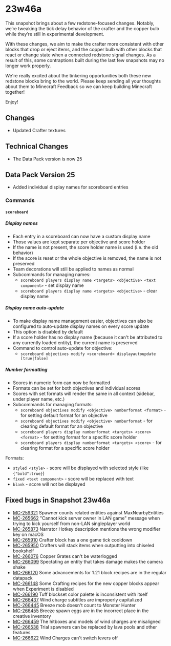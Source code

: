 # 23w46a

This snapshot brings about a few redstone-focused changes. Notably, we’re tweaking the tick delay behavior of the crafter and the copper bulb while they’re still in experimental development.

With these changes, we aim to make the crafter more consistent with other blocks that drop or eject items, and the copper bulb with other blocks that react or change state when a connected redstone signal changes. As a result of this, some contraptions built during the last few snapshots may no longer work properly.

We're really excited about the tinkering opportunities both these new redstone blocks bring to the world. Please keep sending all your thoughts about them to Minecraft Feedback so we can keep building Minecraft together!

Enjoy!

## Changes

-   Updated Crafter textures

## Technical Changes

-   The Data Pack version is now 25

## Data Pack Version 25

-   Added individual display names for scoreboard entries

### Commands

#### `scoreboard`

##### Display names

-   Each entry in a scoreboard can now have a custom display name
-   Those values are kept separate per objective and score holder
-   If the name is not present, the score holder name is used (i.e. the old behavior)
-   If the score is reset or the whole objective is removed, the name is not preserved
-   Team decorations will still be applied to names as normal
-   Subcommands for managing names:
    -   `scoreboard players display name <targets> <objective> <text component>` - set display name
    -   `scoreboard players display name <targets> <objective>` - clear display name

##### Display name auto-update

-   To make display name management easier, objectives can also be configured to auto-update display names on every score update
-   This option is disabled by default
-   If a score holder has no display name (because it can't be attributed to any currently loaded entity), the current name is preserved
-   Command to control auto-update for objective:
    -   `scoreboard objectives modify <scoreboard> displayautoupdate [true|false]`

##### Number formatting

-   Scores in numeric form can now be formatted
-   Formats can be set for both objectives and individual scores
-   Scores with set formats will render the same in all context (sidebar, under player name, etc.)
-   Subcommands for managing formats:
    -   `scoreboard objectives modify <objective> numberformat <format>` - for setting default format for an objective
    -   `scoreboard objectives modify <objective> numberformat` - for clearing default format for an objective
    -   `scoreboard players display numberformat <targets> <score> <format>` - for setting format for a specific score holder
    -   `scoreboard players display numberformat <targets> <score>` - for clearing format for a specific score holder

Formats:

-   `styled <style>` - score will be displayed with selected style (like `{"bold":true}`)
-   `fixed <text component>` - score will be replaced with text
-   `blank` - score will not be displayed

## Fixed bugs in Snapshot 23w46a

-   [MC-259321](https://bugs.mojang.com/browse/MC-259321) Spawner counts related entities against MaxNearbyEntities
-   [MC-265662](https://bugs.mojang.com/browse/MC-265662) "Cannot kick server owner in LAN game" message when trying to kick yourself from non-LAN singleplayer world
-   [MC-265873](https://bugs.mojang.com/browse/MC-265873) Narrator Hotkey description mentions the wrong modifier key on macOS
-   [MC-265910](https://bugs.mojang.com/browse/MC-265910) Crafter block has a one game tick cooldown
-   [MC-265950](https://bugs.mojang.com/browse/MC-265950) Crafters will stack items when outputting into chiseled bookshelf
-   [MC-266076](https://bugs.mojang.com/browse/MC-266076) Copper Grates can't be waterlogged
-   [MC-266099](https://bugs.mojang.com/browse/MC-266099) Spectating an entity that takes damage makes the camera shake
-   [MC-266120](https://bugs.mojang.com/browse/MC-266120) Some advancements for 1.21 block recipes are in the regular datapack
-   [MC-266148](https://bugs.mojang.com/browse/MC-266148) Some Crafting recipes for the new copper blocks appear when Experiment is disabled
-   [MC-266190](https://bugs.mojang.com/browse/MC-266190) Tuff blockset color palette is inconsistent with itself
-   [MC-266437](https://bugs.mojang.com/browse/MC-266437) Wind charge subtitles are improperly capitalized
-   [MC-266445](https://bugs.mojang.com/browse/MC-266445) Breeze mob doesn't count to Monster Hunter
-   [MC-266455](https://bugs.mojang.com/browse/MC-266455) Breeze spawn eggs are in the incorrect place in the creative inventory
-   [MC-266459](https://bugs.mojang.com/browse/MC-266459) The hitboxes and models of wind charges are misaligned
-   [MC-266538](https://bugs.mojang.com/browse/MC-266538) Trial spawners can be replaced by lava pools and other features
-   [MC-266622](https://bugs.mojang.com/browse/MC-266622) Wind Charges can't switch levers off